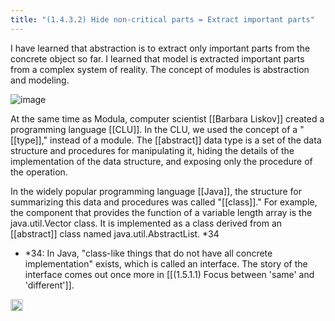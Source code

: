 ```yaml
---
title: "(1.4.3.2) Hide non-critical parts = Extract important parts"
---
```


I have learned that abstraction is to extract only important parts from the concrete object so far. I learned that model is extracted important parts from a complex system of reality. The concept of modules is abstraction and modeling.

![image](https://gyazo.com/6a16f11671cbf7c817bfe3ee4057d7f4/thumb/1000)

At the same time as Modula, computer scientist [[Barbara Liskov]] created a programming language [[CLU]]. In the CLU, we used the concept of a "[[type]]," instead of a module. The [[abstract]] data type is a set of the data structure and procedures for manipulating it, hiding the details of the implementation of the data structure, and exposing only the procedure of the operation.

In the widely popular programming language [[Java]], the structure for summarizing this data and procedures was called "[[class]]." For example, the component that provides the function of a variable length array is the java.util.Vector class. It is implemented as a class derived from an [[abstract]] class named java.util.AbstractList. *34

- *34: In Java, "class-like things that do not have all concrete implementation" exists, which is called an interface. The story of the interface comes out once more in [[(1.5.1.1) Focus between 'same' and 'different']].

<img src='https://scrapbox.io/api/pages/nishio/en/icon' alt='en.icon' height="19.5"/>
